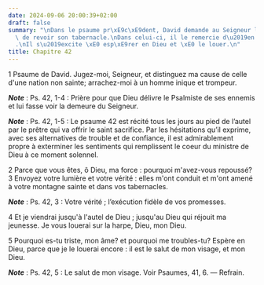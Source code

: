 ```yaml
---
date: 2024-09-06 20:00:39+02:00
draft: false
summary: "\nDans le psaume pr\xE9c\xE9dent, David demande au Seigneur la gr\xE2ce\
  \ de revoir son tabernacle.\nDans celui-ci, il le remercie d\u2019en avoir approch\xE9\
  .\nIl s\u2019excite \xE0 esp\xE9rer en Dieu et \xE0 le louer.\n"
title: Chapitre 42
---
```





1 Psaume de David. Jugez-moi, Seigneur, et distinguez ma cause de celle d'une nation non sainte; arrachez-moi à un homme inique et trompeur.

***Note*** :  Ps. 42, 1-4 : Prière pour que Dieu délivre le Psalmiste de ses ennemis et lui fasse voir la demeure du Seigneur.

***Note*** :  Ps. 42, 1-5 : Le psaume 42 est récité tous les jours au pied de l’autel par le prêtre qui va offrir le saint sacrifice. Par les hésitations qu’il exprime, avec ses alternatives de trouble et de confiance, il est admirablement propre à exterminer les sentiments qui remplissent le coeur du ministre de Dieu à ce moment solennel.

2 Parce que vous êtes, ô Dieu, ma force : pourquoi m'avez-vous repoussé? 3 Envoyez votre lumière et votre vérité : elles m'ont conduit et m'ont amené à votre montagne sainte et dans vos tabernacles.

***Note*** :  Ps. 42, 3 : Votre vérité ; l’exécution fidèle de vos promesses.

4 Et je viendrai jusqu'à l'autel de Dieu ; jusqu'au Dieu qui réjouit ma jeunesse. Je vous louerai sur la harpe, Dieu, mon Dieu.


5 Pourquoi es-tu triste, mon âme? et pourquoi me troubles-tu? Espère en Dieu, parce que je le louerai encore : il est le salut de mon visage, et mon Dieu.

***Note*** :  Ps. 42, 5 : Le salut de mon visage. Voir Psaumes, 41, 6. ― Refrain.

